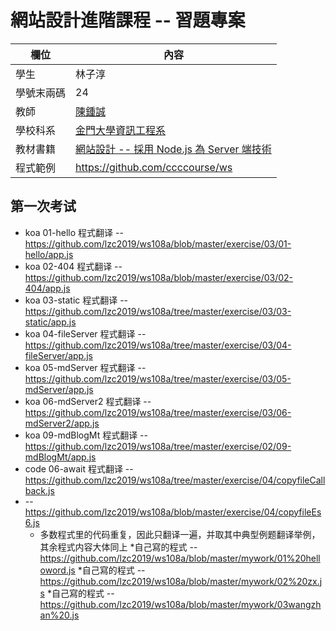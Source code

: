 # 網站設計進階課程 -- 習題專案

欄位 | 內容
-----|--------
學生 |  林子淳
學號末兩碼 | 24
教師 | [陳鍾誠](https://gitlab.com/ccckmit/course/wikis/home)
學校科系 | [金門大學資訊工程系](https://www.nqu.edu.tw/educsie/index.php)
教材書籍 | [網站設計 -- 採用 Node.js 為 Server 端技術](https://gitlab.com/ccckmit/course/wikis/%E9%99%B3%E9%8D%BE%E8%AA%A0/%E8%AA%B2%E7%A8%8B/%E7%B6%B2%E7%AB%99%E8%A8%AD%E8%A8%88)
程式範例 | https://github.com/ccccourse/ws


## 第一次考试

* koa 01-hello 程式翻译 -- https://github.com/lzc2019/ws108a/blob/master/exercise/03/01-hello/app.js
* koa 02-404 程式翻译 -- https://github.com/lzc2019/ws108a/blob/master/exercise/03/02-404/app.js
* koa 03-static 程式翻译 -- https://github.com/lzc2019/ws108a/tree/master/exercise/03/03-static/app.js
* koa 04-fileServer 程式翻译 -- https://github.com/lzc2019/ws108a/tree/master/exercise/03/04-fileServer/app.js
* koa 05-mdServer 程式翻译 -- https://github.com/lzc2019/ws108a/tree/master/exercise/03/05-mdServer/app.js
* koa 06-mdServer2 程式翻译 -- https://github.com/lzc2019/ws108a/tree/master/exercise/03/06-mdServer2/app.js
* koa 09-mdBlogMt 程式翻译 -- https://github.com/lzc2019/ws108a/tree/master/exercise/02/09-mdBlogMt/app.js
* code 06-await 程式翻译 -- https://github.com/lzc2019/ws108a/tree/master/exercise/04/copyfileCallback.js
* -- https://github.com/lzc2019/ws108a/blob/master/exercise/04/copyfileEs6.js
     * 多数程式里的代码重复，因此只翻译一遍，并取其中典型例题翻译举例，其余程式内容大体同上
*自己寫的程式 -- https://github.com/lzc2019/ws108a/blob/master/mywork/01%20helloword.js
*自己寫的程式 -- https://github.com/lzc2019/ws108a/blob/master/mywork/02%20zx.js
*自己寫的程式 -- https://github.com/lzc2019/ws108a/blob/master/mywork/03wangzhan%20.js


